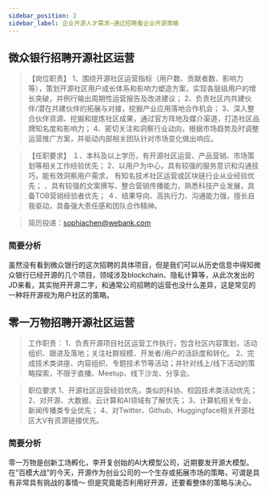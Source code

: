 ```yaml
---
sidebar_position: 2
sidebar_label: 企业开源人才需求—通过招聘看企业开源策略
---
```


## 微众银行招聘开源社区运营

>【岗位职责】
> 1、围绕开源社区运营指标（用户数、贡献者数、影响力等），策划开源社区用户成长体系和影响力塑造方案，实现各层级用户的增长突破，并例行输出周期性运营报告及改进建议；
> 2、负责社区内共建伙伴/潜在共建伙伴的拓展与对接，挖掘产业应用落地合作机会；
> 3、深入整合伙伴资源、挖掘和提炼社区成果，通过官方阵地及媒介渠道，打造社区品牌知名度和影响力；
> 4、密切关注和洞察行业动向，根据市场趋势及时调整运营推广方案，并驱动内部相关团队针对市场变化做出响应。

>【任职要求】
> １、本科及以上学历，有开源社区运营、产品营销、市场策划等相关工作经验优先；
> 2、以用户为中心，具有较强的服务意识和沟通技巧，能有效洞察用户需求， 有知名技术社区运营或区块链行业从业经验优先；
> 、具有较强的文案撰写、整合营销传播能力，熟悉科技产业发展，具备TOB营销经验者优先；
> ４、结果导向、高执行力、沟通能力强，擅长自我驱动，具备强大责任感和团队合作精神。

> 简历投递：sophiachen@webank.com

### 简要分析

虽然没有看到微众银行的这次招聘的具体项目，但是我们可以从历史信息中得知微众银行已经开源的几个项目，领域涉及blockchain、隐私计算等，从此次发出的JD来看，其实抛开开源二字，和通常公司招聘的运营也没什么差异，这是常见的一种将开源视为用户社区的策略。

## 零一万物招聘开源社区运营

> 工作职责：
> 1、负责开源项目社区运营工作执行，包含社区内容策划，活动组织、跟进及落地；关注社群规模、开发者/用户的活跃度和转化。
> 2、完成技术类讲座、内容组织、专题技术节等活动；并针对线上/线下活动的策略探索，不限于直播、Meetup、线下沙龙、分享会。

> 职位要求
> 1、开源社区运营经验优先，类似的科协、校园技术类活动优先；
> 2、对开源、大数据、云计算和AI领域有了解优先；
> 3、计算机相关专业、新闻传播类专业优先；
> 4、对Twitter、Github、Huggingface相关开源社区大V有资源链接优先。

### 简要分析

零一万物是创新工场孵化，李开复创始的AI大模型公司，近期要发开源大模型。在“百模大战”的今天，开源作为创业公司的一个生存或拓展市场的策略，可谓是具有非常具有挑战的事情～ 但是究竟能否利用好开源，还要看整体的策略与决心。